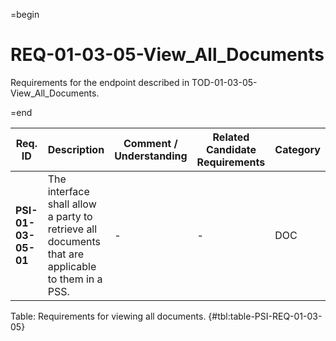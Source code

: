 =begin

# REQ-01-03-05-View_All_Documents

Requirements for the endpoint described in TOD-01-03-05-View_All_Documents.

=end

| Req. ID                        | Description                         | Comment / Understanding                  | Related Candidate Requirements | Category                       |
| ------------------------------ | ----------------------------------- | ---------------------------------------- | ------------------------------ | ------------------------------ |
| __PSI-01-03-05-01__ | The interface shall allow a party to retrieve all documents that are applicable to them in a PSS. | -                       | -                              | DOC      |

Table: Requirements for viewing all documents. {#tbl:table-PSI-REQ-01-03-05}
